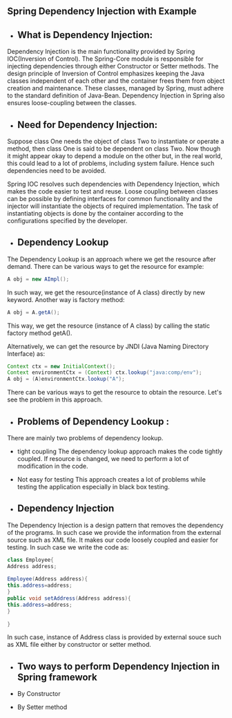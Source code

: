 ## Spring Dependency Injection with Example

- What is Dependency Injection:
  ---
Dependency Injection is the main functionality provided by Spring IOC(Inversion of Control). The Spring-Core module is responsible for injecting dependencies through either Constructor or Setter methods. The design principle of Inversion of Control emphasizes keeping the Java classes independent of each other and the container frees them from object creation and maintenance. These classes, managed by Spring, must adhere to the standard definition of Java-Bean. Dependency Injection in Spring also ensures loose-coupling between the classes.

- Need for Dependency Injection:
  ---

Suppose class One needs the object of class Two to instantiate or operate a method, then class One is said to be dependent on class Two. Now though it might appear okay to depend a module on the other but, in the real world, this could lead to a lot of problems, including system failure. Hence such dependencies need to be avoided.

Spring IOC resolves such dependencies with Dependency Injection, which makes the code easier to test and reuse. Loose coupling between classes can be possible by defining interfaces for common functionality and the injector will instantiate the objects of required implementation. The task of instantiating objects is done by the container according to the configurations specified by the developer.

- Dependency Lookup
  ---
The Dependency Lookup is an approach where we get the resource after demand. There can be various ways to get the resource for example:

~~~java
A obj = new AImpl();
~~~

In such way, we get the resource(instance of A class) directly by new keyword. Another way is factory method:
~~~java
A obj = A.getA();
~~~

This way, we get the resource (instance of A class) by calling the static factory method getA().

Alternatively, we can get the resource by JNDI (Java Naming Directory Interface) as:

~~~java
Context ctx = new InitialContext();  
Context environmentCtx = (Context) ctx.lookup("java:comp/env");  
A obj = (A)environmentCtx.lookup("A");
~~~
There can be various ways to get the resource to obtain the resource. Let's see the problem in this approach.


- Problems of Dependency Lookup :
  ---
There are mainly two problems of dependency lookup.

- tight coupling The dependency lookup approach makes the code tightly coupled. If resource is changed, we need to perform a lot of modification in the code.
- Not easy for testing This approach creates a lot of problems while testing the application especially in black box testing.


- Dependency Injection
  ---
The Dependency Injection is a design pattern that removes the dependency of the programs. In such case we provide the information from the external source such as XML file. It makes our code loosely coupled and easier for testing. In such case we write the code as:
~~~java
class Employee{  
Address address;  
  
Employee(Address address){  
this.address=address;  
}  
public void setAddress(Address address){  
this.address=address;  
}  
  
}

~~~

In such case, instance of Address class is provided by external souce such as XML file either by constructor or setter method.

- Two ways to perform Dependency Injection in Spring framework
  ---

- By Constructor
- By Setter method


